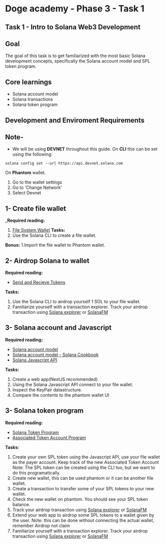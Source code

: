# Doge academy -  Phase 3 - Task 1

## Task 1 - Intro to Solana Web3 Development

## Goal
The goal of this task is to get familiarized with the most basic Solana development concepts, specifically the Solana account model and SPL token program.

## Core learnings
- Solana account model
- Solana transactions
- Solana token program

## Development and Enviroment Requirements

## Note-
* We will be using __DEVNET__ throughout this guide.
On __CLI__ this can be set using the following:
```
solana config set --url https://api.devnet.solana.com
```

On __Phantom__ wallet.
1. Go to the wallet settings
2. Go to 'Change Network'
3. Select Devnet


## 1- Create file wallet
___Required reading:__
1. [File System Wallet](https://docs.solana.com/wallet-guide/file-system-wallet)
__Tasks:__
1. Use the Solana CLI to create a file wallet.

__Bonus:__
1.Import the file wallet to Phantom wallet.
 
 
## 2- Airdrop Solana to wallet
__Required reading:__
- [Send and Recieve Tokens](https://docs.solana.com/cli/transfer-tokens)

__Tasks:__ 
1. Use the Solana CLI to airdrop yourself 1 SOL to your file wallet.
2. Familiarize yourself with a transaction explorer. Track your airdrop transaction using [Solana explorer](https://explorer.solana.com/) or [SolanaFM](https://solana.fm/)


## 3- Solana account and Javascript
__Required reading:__
 - [Solana account model](https://docs.solana.com/developing/programming-model/accounts)
 - [Solana account model - Solana Cookbook](https://solanacookbook.com/core-concepts/accounts.html#account-model)
 - [Solana Javascript API](https://docs.solana.com/developing/clients/javascript-api#connecting-to-a-wallet)
 
 __Tasks:__
 1. Create a web app(NextJS recommended)
 2. Using the Solana Javascript API connect to your file wallet.
 3. Inspect the KeyPair datastructure.
 4. Compare the contents to the phantom wallet UI

 ## 3- Solana token program
__Required reading:__
 - [Solana Token Program](https://spl.solana.com/token)
 - [Associated Token Account Program](https://spl.solana.com/associated-token-account)
 
 __Tasks:__
 1. Create your own SPL token using the Javascript API, use your file wallet as the payer account. Keep track of the new Associated Token Account
 Note: The SPL token can be created using the CLI too, but we want to do this programatically.
 2. Create new wallet, this can be used phantom or it can be another file wallet.
 2. Create a transaction to transfer some of your SPL tokens to your new wallet.
 3. Check the new wallet on phantom. You should see your SPL token balance.
 4. Track your airdrop transaction using [Solana explorer](https://explorer.solana.com/) or [SolanaFM](https://solana.fm/)
 5. Extend your web app to airdrop some SPL tokens to a wallet given by the user. 
 Note: this can be done without connecting the actual wallet, remember Airdrop not claim
 6. Familiarize yourself with a transaction explorer. Track your airdrop transaction using [Solana explorer](https://explorer.solana.com/) or [SolanaFM](https://solana.fm/)
 

